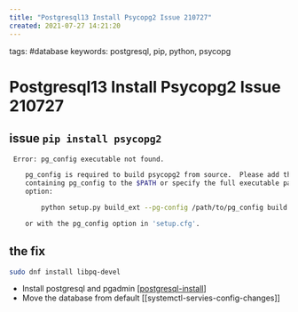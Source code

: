 ```yaml
---
title: "Postgresql13 Install Psycopg2 Issue 210727"
created: 2021-07-27 14:21:20
---
```


tags: #database
keywords: postgresql, pip, python, psycopg

# Postgresql13 Install Psycopg2 Issue 210727

## issue `pip install psycopg2`

```bash
 Error: pg_config executable not found.

    pg_config is required to build psycopg2 from source.  Please add the directory
    containing pg_config to the $PATH or specify the full executable path with the
    option:

        python setup.py build_ext --pg-config /path/to/pg_config build ...

    or with the pg_config option in 'setup.cfg'.
```

## the fix

```bash
sudo dnf install libpq-devel
```

- Install postgresql and pgadmin [[postgresql-install]]
- Move the database from default [[systemctl-servies-config-changes]]

[//begin]: # "Autogenerated link references for markdown compatibility"
[postgresql-install]: postgresql-install.md "Postgresql Install"
[//end]: # "Autogenerated link references"

